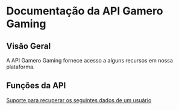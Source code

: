 # Documentação da API Gamero Gaming

## Visão Geral

A API Gamero Gaming fornece acesso a alguns recursos em nossa plataforma.

## Funções da API
[Suporte para recuperar os seguintes dados de um usuário](https://github.com/Gamero-Corporation/API-Documentacao-Gamero-Gaming/blob/main/RECUPERARDADOSUSER.md)
